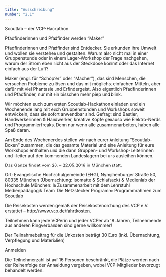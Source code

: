 ```yaml
---
title: "Ausschreibung"
number: "2.1"
---
```

Scoutlab – der VCP-Hackathon

Pfadfinderinnen und Pfadfinder werden “Maker”

Pfadfinderinnen und Pfadfinder sind Entdecker. Sie erkunden ihre Umwelt und wollen sie verstehen und gestalten. Warum also nicht mal in einer Gruppenstunde oder in einem Lager-Workshop der Frage nachgehen, warum der Strom eben nicht aus der Steckdose kommt oder das Internet einfach aus der Luft?

Maker (engl. für “Schöpfer” oder “Macher”), das sind Menschen, die versuchen Probleme zu lösen und das mit möglichst einfachen Mitteln, aber dafür mit viel Phantasie und Erfindergeist. Also eigentlich Pfadfinderinnen und Pfadfinder, nur mit ein bisschen mehr piep und blink.

Wir möchten euch zum ersten Scoutlab-Hackathon einladen und ein Wochenende lang mit euch Gruppenstunden und Workshops soweit entwickeln, dass sie sofort anwendbar sind. Gefragt sind Bastler, Handwerkerinnen & Handwerker, kreative Köpfe genauso wie Elektro-Nerds und Programmierfreaks. Denn nur wenn alle zusammenarbeiten, haben alle Spaß daran.

Am Ende des Wochenendes stellen wir nach eurer Anleitung “Scoutlab-Boxen” zusammen, die das gesamte Material und eine Anleitung für eure Workshops enthalten und die dann Gruppen- und Workshop-Leiterinnen und –leiter auf den kommenden Landeslagern bei uns ausleihen können.

Das Ganze findet vom 20. – 22.05.2016 in München statt.

Ort: Evangelische Hochschulgemeinde (EHG), Nymphenburger Straße 50, 80335 München
(Übernachtung: Isomatte & Schlafsack)
& Medienlab der Hochschule München:
In Zusammenarbeit mit dem Lehrstuhl Medienpädagogik
Team: Die Netzstecker
Programm: Programmrahmen zum Scoutlab

Die Reisekosten werden gemäß der Reisekostenordnung des VCP e.V. erstattet – http://www.vcp.de/fahrtkosten.

Teilnehmen kann jede VCPerin und jeder VCPer ab 18 Jahren, Teilnehmende aus anderen Ringverbänden sind gerne willkommen!

Der Teilnahmebeitrag für die Unkosten beträgt 30 Euro (inkl. Übernachtung, Verpflegung und Materialien)

Anmelden

Die Teilnehmerzahl ist auf 16 Personen beschränkt, die Plätze werden nach der Reihenfolge der Anmeldung vergeben, wobei VCP-Mitglieder bevorzugt behandelt werden.
